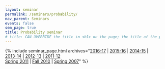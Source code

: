 ```yaml
---
layout: seminar
permalink: /seminars/probability/
nav_parent: Seminars
events: false
sem_page: true
title: Probability seminar
# title: CAN OVERRIDE the title in <h1> on the page; the title of the page itself is hardcoded from seminars.yml
---
```


{% include seminar_page.html
  archives="[2016-17](/seminars/probability/2016-17/) \|
    [2015-16](/seminars/probability/2015-16/) \|
    [2014-15](/seminars/probability/2014-15/) \|
    [2013-14](/seminars/probability/2013-14/) \|
    [2012-13](/seminars/probability/2012-13/) \|
    [2011-12](/seminars/probability/2011-12/) <br>
    [Spring 2011](/seminars/probability/2010-11/) \|
    [Fall 2010](/seminars/probability/Fall2010/) \|
    [Spring 2007](/seminars/probability/Spring2007/)" %}

